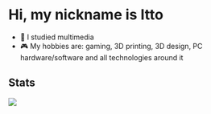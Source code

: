 # **Hi, my nickname is Itto**

- 📖 I studied multimedia
- 🎮 My hobbies are: gaming, 3D printing, 3D design, PC hardware/software and all technologies around it

## Stats
<a href="https://github.com/IttoHaru">
  <img align="center" src="https://github-readme-stats.vercel.app/api/top-langs/?username=IttoHaru&theme=codeSTACKr" />
</a>

